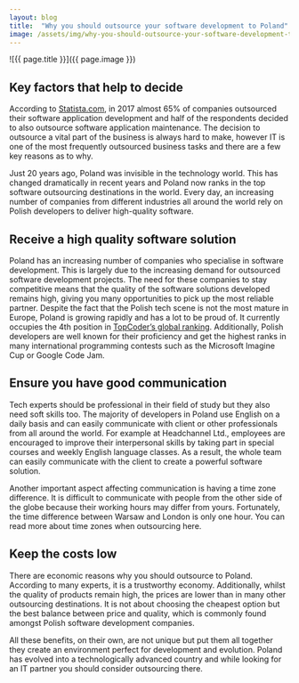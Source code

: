 ```yaml
---
layout: blog
title:  "Why you should outsource your software development to Poland"
image: /assets/img/why-you-should-outsource-your-software-development-to-poland.jpg
---
```


![{{ page.title }}]({{ page.image }})

## Key factors that help to decide

According to [Statista.com](https://www.statista.com/statistics/662991/worldwide-cio-survey-outsourced-it-functions/), in 2017 almost 65% of companies outsourced their software application development and half of the respondents decided to also outsource software application maintenance. The decision to outsource a vital part of the business is always hard to make, however IT is one of the most frequently outsourced business tasks and there are a few key reasons as to why.

Just 20 years ago, Poland was invisible in the technology world. This has changed dramatically in recent years and Poland now ranks in the top software outsourcing destinations in the world. Every day, an increasing number of companies from different industries all around the world rely on Polish developers to deliver high-quality software.

## Receive a high quality software solution

Poland has an increasing number of companies who specialise in software development. This is largely due to the increasing demand for outsourced software development projects. The need for these companies to stay competitive means that the quality of the software solutions developed remains high, giving you many opportunities to pick up the most reliable partner. Despite the fact that the Polish tech scene is not the most mature in Europe, Poland is growing rapidly and has a lot to be proud of. It currently occupies the 4th position in [TopCoder’s global ranking](https://community.topcoder.com/stat?c=country_avg_rating). Additionally, Polish developers are well known for their proficiency and get the highest ranks in many international programming contests such as the Microsoft Imagine Cup or Google Code Jam.


## Ensure you have good communication

Tech experts should be professional in their field of study but they also need soft skills too. The majority of developers in Poland use English on a daily basis and can easily communicate with client or other professionals from all around the world. For example at Headchannel Ltd., employees are encouraged to improve their interpersonal skills by taking part in special courses and weekly English language classes. As a result, the whole team can easily communicate with the client to create a powerful software solution.


Another important aspect affecting communication is having a time zone difference. It is difficult to communicate with people from the other side of the globe because their working hours may differ from yours. Fortunately, the time difference between Warsaw and London is only one hour. You can read more about time zones when outsourcing here.

## Keep the costs low
There are economic reasons why you should outsource to Poland. According to many experts, it is a trustworthy economy. Additionally, whilst the quality of products remain high, the prices are lower than in many other outsourcing destinations. It is not about choosing the cheapest option but the best balance between price and quality, which is commonly found amongst Polish software development companies.

All these benefits, on their own, are not unique but put them all together they create an environment perfect for development and evolution. Poland has evolved into a technologically advanced country and while looking for an IT partner you should consider outsourcing there.
